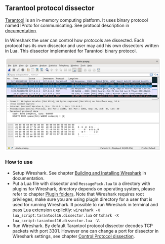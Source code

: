 ## Tarantool protocol dissector

[Tarantool](https://www.tarantool.io/en/) is an in-memory computing platform.
It uses binary protocol named IProto for communicating. See protocol
description in [documentation][box-protocol].

In Wireshark the user can control how protocols are dissected. Each protocol
has its own dissector and user may add his own dissectors written in Lua. This
dissector implemented for Tarantool binary protocol.

![Wireshark][screenshot]

### How to use

- Setup Wireshark. See chapter [Building and Installing
  Wireshark][building-and-installing-wireshark] in documentation.
- Put a Lua file with dissector and `MessagePack.lua` to a directory with
  plugins for Wireshark, directory depends on operating system, please refer to
  chapter [Plugin folders][plugin-folders].
  Note that Wireshark requires root privileges, make sure you are using plugin
  directory for a user that is used for running Wireshark. It possible to run
  Wireshark in terminal and pass Lua extension explicitly: `wireshark -X
  lua_script:tarantool16.dissector.lua` or `tshark -X
  lua_script:tarantool16.dissector.lua -V`.
- Run Wireshark. By default Tarantool protocol dissector decodes TCP packets
  with port 3301. However one can change a port for dissector in Wireshark
  settings, see chapter [Control Protocol dissection][control-protocol-dissection].

[box-protocol]: https://www.tarantool.io/en/doc/latest/dev_guide/internals/box_protocol/
[screenshot]: screenshot.png
[building-and-installing-wireshark]: https://www.wireshark.org/docs/wsug_html_chunked/ChapterBuildInstall.html
[plugin-folders]: https://www.wireshark.org/docs/wsug_html_chunked/ChPluginFolders.html
[control-protocol-dissection]: https://www.wireshark.org/docs/wsug_html_chunked/ChCustProtocolDissectionSection.html
